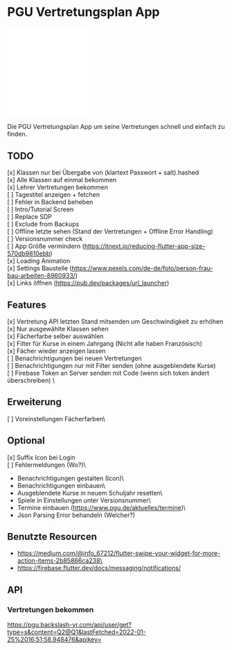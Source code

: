 # PGU Vertretungsplan App

<img src="./assets/pgu.svg" width="200">

Die PGU Vertretungsplan App um seine Vertretungen schnell und einfach zu finden.

## TODO
[x] Klassen nur bei Übergabe von (klartext Passwort + salt).hashed\
[x] Alle Klassen auf einmal bekommen\
[x] Lehrer Vertretungen bekommen\
[ ] Tagestitel anzeigen + fetchen\
[ ] Fehler in Backend beheben\
[ ] Intro/Tutorial Screen\
[ ] Replace SDP\
[ ] Exclude from Backups\
[ ] Offline letzte sehen (Stand der Vertretungen + Offline Error Handling)\
[ ] Versionsnummer check\
[ ] App Größe vermindern (https://itnext.io/reducing-flutter-app-size-570db9810ebb) \
[x] Loading Animation\
[x] Settings Baustelle (https://www.pexels.com/de-de/foto/person-frau-bau-arbeiten-8960933/) \
[x] Links öffnen (https://pub.dev/packages/url_launcher) 

## Features
[x] Vertretung API letzten Stand mitsenden um Geschwindigkeit zu erhöhen\
[x] Nur ausgewählte Klassen sehen\
[x] Fächerfarbe selber auswählen\
[x] Filter für Kurse in einem Jahrgang (Nicht alle haben Französisch)\
[x] Fächer wieder anzeigen lassen\
[ ] Benachrichtigungen bei neuen Vertretungen\
[ ] Benachrichtigungen nur mit Filter senden (ohne ausgeblendete Kurse)\
[ ] Firebase Token an Server senden mit Code (wenn sich token ändert überschreiben) \

## Erweiterung
[ ] Voreinstellungen Fächerfarben\

## Optional
[x] Suffix Icon bei Login\
[ ] Fehlermeldungen (Wo?)\
- Benachrichtigungen gestalten (Icon)\
- Benachrichtigungen einbauen\
- Ausgeblendete Kurse in neuem Schuljahr resetten\
- Spiele in Einstellungen unter Versionsnummer\
- Termine einbauen (https://www.pgu.de/aktuelles/termine)\
- Json Parsing Error behandeln (Welcher?)

## Benutzte Resourcen
- https://medium.com/@info_67212/flutter-swipe-your-widget-for-more-action-items-2b85866ca238\
- https://firebase.flutter.dev/docs/messaging/notifications/

## API

### Vertretungen bekommen
https://pgu.backslash-vr.com/api/user/get?type=s&content=Q2@Q1&lastFetched=2022-01-25%2016:51:58.948476&apikey=

